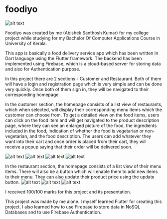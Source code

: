 # foodiyo

![alt text](https://github.com/AbishekSanthoshKumar/Foodiyo-Food-Delivery-App/blob/master/images/Foodiyo.png)

Foodiyo was created by me (Abishek Santhosh Kumar) for my college project while studying for my Bachelor Of Computer Applications Course in University of Kerala.

This app is basically a food delivery service app which has been written in Dart language using the Flutter framework. The backend has been implemented using Firebase, which is a cloud-based server for storing data and also for Authentication purpose.


In this project there are 2 sections - Customer and Restaurant. Both of them will have a login and registration page which is very simple and can be done very quickly. Once both of them sign in, they will be navigated to their corresponding homepage.

In the customer section, the homepage consists of a list view of restaurants, which when selected, will display their corresponding menu items which the customer can choose from. To get a detailed view on the food items, users can click on the food item and will get navigated to the product description page, where they can see an enlarged picture of the food, the ingredients included in the food, indication of whether the food is vegetarian or non-vegetarian, and the food description. The users can add whatever they want into their cart and once order is placed from their cart, they will receive a popup saying that their order will be delivered soon.

![alt text](https://github.com/AbishekSanthoshKumar/Foodiyo-Food-Delivery-App/blob/master/app%20screenshots/Cart.jpg)
![alt text](https://github.com/AbishekSanthoshKumar/Foodiyo-Food-Delivery-App/blob/master/app%20screenshots/Customer%20Homepage.jpg)
![alt text](https://github.com/AbishekSanthoshKumar/Foodiyo-Food-Delivery-App/blob/master/app%20screenshots/Customer-Level%20Menu.jpg)
![alt text](https://github.com/AbishekSanthoshKumar/Foodiyo-Food-Delivery-App/blob/master/app%20screenshots/Customer%20View%20Description%20Page.jpg)


In the restaurant section, the homepage consists of a list view of their menu items. There will also be a button which will enable them to add new items to their menu. They can also update their product price using the update button.
![alt text](https://github.com/AbishekSanthoshKumar/Foodiyo-Food-Delivery-App/blob/master/app%20screenshots/Foodiyo.jpg)
![alt text](https://github.com/AbishekSanthoshKumar/Foodiyo-Food-Delivery-App/blob/master/app%20screenshots/Restaurant%20View%20Description%20Page.jpg)
![alt text](https://github.com/AbishekSanthoshKumar/Foodiyo-Food-Delivery-App/blob/master/app%20screenshots/Restaurant%20View%20Menu.jpg)

I received 100/100 marks for this project and its presentation.

This project was made by me alone. I myself learned Flutter for creating this project. I also learned how to use Firebase to store data in NoSQL Databases and to use Firebase Authentication. 